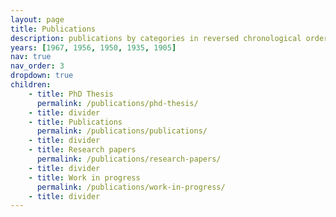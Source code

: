 ```yaml
---
layout: page
title: Publications
description: publications by categories in reversed chronological order. generated by jekyll-scholar.
years: [1967, 1956, 1950, 1935, 1905]
nav: true
nav_order: 3
dropdown: true
children: 
    - title: PhD Thesis
      permalink: /publications/phd-thesis/
    - title: divider
    - title: Publications
      permalink: /publications/publications/
    - title: divider
    - title: Research papers
      permalink: /publications/research-papers/
    - title: divider
    - title: Work in progress
      permalink: /publications/work-in-progress/
    - title: divider
---
```

